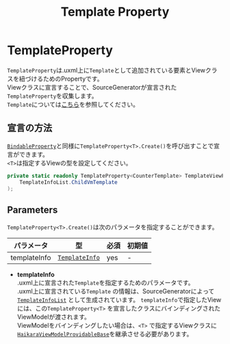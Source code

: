 ﻿---
title: Template Property
---

# TemplateProperty

`TemplateProperty`は.uxml上に`Template`として追加されている要素とViewクラスを紐づけるためのPropertyです。  
Viewクラスに宣言することで、SourceGeneratorが宣言された`TemplateProperty`を収集します。  
`Template`については[こちら](https://docs.unity3d.com/Manual/UIB-structuring-ui-templates.html)を参照してください。

## 宣言の方法

[`BindableProperty`](bindable-property.md)と同様に`TemplateProperty<T>.Create()`を呼び出すことで宣言ができます。  
`<T>`は指定するViewの型を設定してください。

```csharp
private static readonly TemplateProperty<CounterTemplate> TemplateViewProperty = TemplateProperty<CounterTemplate>.Create(
    TemplateInfoList.ChildVmTemplate
);
```

## Parameters

`TemplateProperty<T>.Create()`は次のパラメータを指定することができます。

| パラメータ        | 型                                                                          | 必須  | 初期値 |
|--------------|----------------------------------------------------------------------------|-----|-----|
| templateInfo | [`TemplateInfo`](../view-source-generation.md#TemplateInfo) | yes | -   |

- **templateInfo**  
  .uxml上に宣言された`Template`を指定するためのパラメータです。  
  .uxml上に宣言されている`Template`
  の情報は、SourceGeneratorによって[`TemplateInfoList`](../view-source-generation.md#TemplateInfoList)
  として生成されています。
  `templateInfo`で指定したViewには、この`TemplateProperty<T>`
  を宣言したクラスにバインディングされたViewModelが渡されます。  
  ViewModelをバインディングしたい場合は、`<T>`
  で指定するViewクラスに[`HaikaraViewModelProvidableBase`](../view-classes/view-model-providable.md)を継承させる必要があります。

